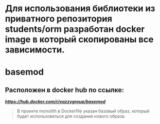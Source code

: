 # Для использования библиотеки из приватного репозитория students/orm разработан docker image в который скопированы все зависимости.

# basemod

## Расположен в docker hub по ссылке:

***https://hub.docker.com/r/eazzygroup/basemod***

> В проекте monolith в Dockerfile указан базовый образ, который будет использоваться для создания нового образа.